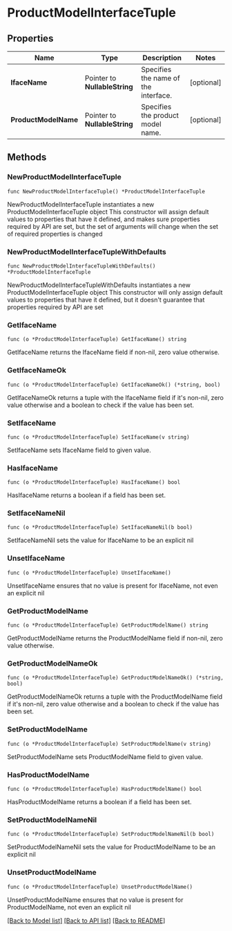 # ProductModelInterfaceTuple

## Properties

Name | Type | Description | Notes
------------ | ------------- | ------------- | -------------
**IfaceName** | Pointer to **NullableString** | Specifies the name of the interface. | [optional] 
**ProductModelName** | Pointer to **NullableString** | Specifies the product model name. | [optional] 

## Methods

### NewProductModelInterfaceTuple

`func NewProductModelInterfaceTuple() *ProductModelInterfaceTuple`

NewProductModelInterfaceTuple instantiates a new ProductModelInterfaceTuple object
This constructor will assign default values to properties that have it defined,
and makes sure properties required by API are set, but the set of arguments
will change when the set of required properties is changed

### NewProductModelInterfaceTupleWithDefaults

`func NewProductModelInterfaceTupleWithDefaults() *ProductModelInterfaceTuple`

NewProductModelInterfaceTupleWithDefaults instantiates a new ProductModelInterfaceTuple object
This constructor will only assign default values to properties that have it defined,
but it doesn't guarantee that properties required by API are set

### GetIfaceName

`func (o *ProductModelInterfaceTuple) GetIfaceName() string`

GetIfaceName returns the IfaceName field if non-nil, zero value otherwise.

### GetIfaceNameOk

`func (o *ProductModelInterfaceTuple) GetIfaceNameOk() (*string, bool)`

GetIfaceNameOk returns a tuple with the IfaceName field if it's non-nil, zero value otherwise
and a boolean to check if the value has been set.

### SetIfaceName

`func (o *ProductModelInterfaceTuple) SetIfaceName(v string)`

SetIfaceName sets IfaceName field to given value.

### HasIfaceName

`func (o *ProductModelInterfaceTuple) HasIfaceName() bool`

HasIfaceName returns a boolean if a field has been set.

### SetIfaceNameNil

`func (o *ProductModelInterfaceTuple) SetIfaceNameNil(b bool)`

 SetIfaceNameNil sets the value for IfaceName to be an explicit nil

### UnsetIfaceName
`func (o *ProductModelInterfaceTuple) UnsetIfaceName()`

UnsetIfaceName ensures that no value is present for IfaceName, not even an explicit nil
### GetProductModelName

`func (o *ProductModelInterfaceTuple) GetProductModelName() string`

GetProductModelName returns the ProductModelName field if non-nil, zero value otherwise.

### GetProductModelNameOk

`func (o *ProductModelInterfaceTuple) GetProductModelNameOk() (*string, bool)`

GetProductModelNameOk returns a tuple with the ProductModelName field if it's non-nil, zero value otherwise
and a boolean to check if the value has been set.

### SetProductModelName

`func (o *ProductModelInterfaceTuple) SetProductModelName(v string)`

SetProductModelName sets ProductModelName field to given value.

### HasProductModelName

`func (o *ProductModelInterfaceTuple) HasProductModelName() bool`

HasProductModelName returns a boolean if a field has been set.

### SetProductModelNameNil

`func (o *ProductModelInterfaceTuple) SetProductModelNameNil(b bool)`

 SetProductModelNameNil sets the value for ProductModelName to be an explicit nil

### UnsetProductModelName
`func (o *ProductModelInterfaceTuple) UnsetProductModelName()`

UnsetProductModelName ensures that no value is present for ProductModelName, not even an explicit nil

[[Back to Model list]](../README.md#documentation-for-models) [[Back to API list]](../README.md#documentation-for-api-endpoints) [[Back to README]](../README.md)


